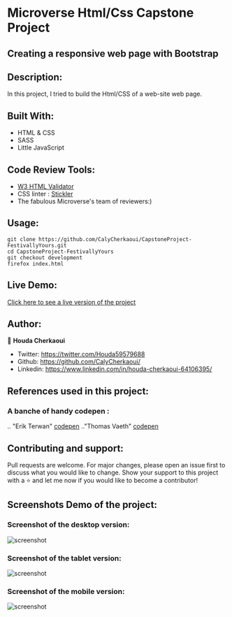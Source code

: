 # **Microverse Html/Css Capstone Project**

## Creating a responsive web page with Bootstrap

## Description:

In this project, I tried to build the Html/CSS of a web-site []() web page.

## Built With:

- HTML & CSS
- SASS
- Little JavaScript

## Code Review Tools:

- [W3 HTML Validator](https://validator.w3.org/)
- CSS linter : [Stickler](https://stickler-ci.com/)
- The fabulous Microverse's team of reviewers:)

## Usage:

```Git
git clone https://github.com/CalyCherkaoui/CapstoneProject-FestivallyYours.git
cd CapstoneProject-FestivallyYours
git checkout development
firefox index.html
```

## Live Demo:

[Click here to see a live version of the project](https://rawcdn.githack.com/CalyCherkaoui/CapstoneProject-FestivallyYours/4370945f5a557b5133f2851cf955bb8a8cbc0def/dist/index.html)

## Author:

👩 **Houda Cherkaoui**

- Twitter: https://twitter.com/Houda59579688
- Github: https://github.com/CalyCherkaoui/
- Linkedin: https://www.linkedin.com/in/houda-cherkaoui-64106395/

## References used in this project:

### A banche of handy codepen :

.. "Erik Terwan" [codepen](https://codepen.io/erikterwan/pen/EVzeRP)
.."Thomas Vaeth" [codepen](https://codepen.io/thomasvaeth/pen/JKxRNk)

## Contributing and support:

Pull requests are welcome. For major changes, please open an issue first to discuss what you would like to change.
Show your support to this project with a ⭐️ and let me now if you would like to become a contributor!

## Screenshots Demo of the project:

### Screenshot of the desktop version:

![screenshot]()

### Screenshot of the tablet version:

![screenshot]()

### Screenshot of the mobile version:

![screenshot]()
